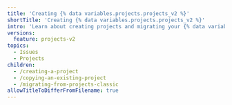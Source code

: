 ```yaml
---
title: 'Creating {% data variables.projects.projects_v2 %}'
shortTitle: 'Creating {% data variables.projects.projects_v2 %}'
intro: 'Learn about creating projects and migrating your {% data variables.projects.projects_v1_boards %}.'
versions:
  feature: projects-v2
topics:
  - Issues
  - Projects
children:
  - /creating-a-project
  - /copying-an-existing-project
  - /migrating-from-projects-classic
allowTitleToDifferFromFilename: true
---
```



